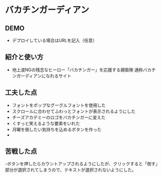 # バカチンガーディアン

## DEMO

  - デプロイしている場合はURLを記入（任意）

## 紹介と使い方

  - 地上波NGの残念なヒーロー「バカチンガー」を応援する親衛隊
  通称バカチンガーディアンになれるサイト

## 工夫した点

  - フォントをポップなグーグルフォントを使用した
  - スクロールに合わせてふわっとフォントが表示されるようにした
  - チーズアカデミーのロゴをバカチンガーに変えた
  - くすっと笑えるような要素をいれた
  - 月曜を倒したい気持ちを込めるボタンを作った
  - 

## 苦戦した点

  -ボタンを押したらカウントアップされるようにしたが、クリックすると「倒す」部分が選択されてしまうので、テキストが選択されないようにした。
